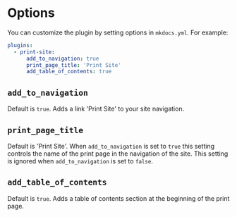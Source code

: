 # Options

You can customize the plugin by setting options in `mkdocs.yml`. For example:

```yml
plugins:
  - print-site:
      add_to_navigation: true
      print_page_title: 'Print Site'
      add_table_of_contents: true
```

## `add_to_navigation`

Default is `true`. Adds a link 'Print Site' to your site navigation.

## `print_page_title`

Default is 'Print Site'. When `add_to_navigation` is set to `true` this setting controls the name of the print page in the navigation of the site. This setting is ignored when `add_to_navigation` is set to `false`.

## `add_table_of_contents`

Default is `true`. Adds a table of contents section at the beginning of the print page.
